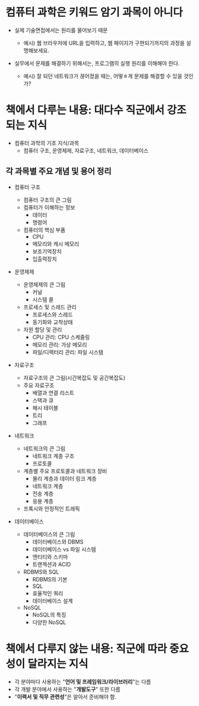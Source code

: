 # 컴퓨터 과학은 키워드 암기 과목이 아니다

- 실제 기술면접에서는 원리를 물어보기 때문
  - 예시) 웹 브라우저에 URL을 입력하고, 웹 페이지가 구현되기까지의 과정을 설명해보세요.

- 실무에서 문제를 해결하기 위해서는, 프로그램의 실행 원리를 이해해야 한다.
  - 예시) 잘 되던 네트워크가 끊어졌을 때는, 어떻ㅎ게 문제를 해결할 수 있을 것인가?

# 책에서 다루는 내용: 대다수 직군에서 강조되는 지식

- 컴퓨터 과학의 기초 지식/과목
  - 컴퓨터 구조, 운영체제, 자료구조, 네트워크, 데이터베이스

## 각 과목별 주요 개념 및 용어 정리
- 컴퓨터 구조
  - 컴퓨터 구조의 큰 그림
  - 컴퓨터가 이해하는 정보
    - 데이터
    - 명령어
  - 컴퓨터의 핵심 부품
    - CPU
    - 메모리와 캐시 메모리
    - 보조기억장치
    - 입출력장치
    
- 운영체제
  - 운영체제의 큰 그림
    - 커널
    - 시스템 콜
  - 프로세스 및 스레드 관리
    - 프로세스와 스레드
    - 동기화와 교착상태
  - 자원 할당 및 관리
    - CPU 관리: CPU 스케줄링
    - 메모리 관리: 가상 메모리
    - 파일/디렉터리 관리: 파일 시스템
    
- 자료구조
  - 자료구조의 큰 그림(시간복잡도 및 공간복잡도)
  - 주요 자료구조
    - 배열과 연결 리스트
    - 스택과 큐
    - 해시 테이블
    - 트리
    - 그래프
    
- 네트워크
  - 네트워크의 큰 그림
    - 네트워크 계층 구조
    - 프로토콜
  - 계층별 주요 프로토콜과 네트워크 장비
    - 물리 계층과 데이터 링크 계층
    - 네트워크 계층
    - 전송 계층
    - 응용 계층
  - 프록시와 안정적인 트래픽
  
- 데이터베이스
  - 데이터베이스의 큰 그림
    - 데이터베이스와 DBMS
    - 데이터베이스 vs 파일 시스템
    - 엔티티와 스키마
    - 트랜젝션과 ACID
  - RDBMS와 SQL
    - RDBMS의 기본
    - SQL
    - 효율적인 쿼리
    - 데이터베이스 설계
  - NoSQL
    - NoSQL의 특징
    - 다양한 NoSQL
    
# 책에서 다루지 않는 내용: 직군에 따라 중요성이 달라지는 지식
- 각 분야마다 사용하는 "**언어 및 프레임워크/라이브러리**"는 다름
- 각 개발 분야에서 사용하는 "**개발도구**" 또한 다름
- "**이력서 및 직무 관련성**"은 알아서 준비해야 함.